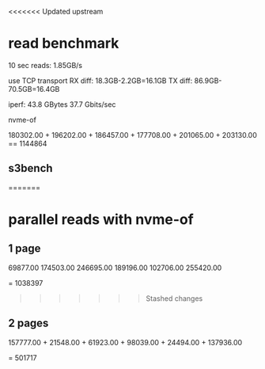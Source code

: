 <<<<<<< Updated upstream

# read benchmark
10 sec reads: 1.85GB/s

use TCP transport
RX diff: 18.3GB-2.2GB=16.1GB
TX diff: 86.9GB-70.5GB=16.4GB

iperf:
 43.8 GBytes  37.7 Gbits/sec


nvme-of 


180302.00 +
196202.00 +
186457.00 +
177708.00 +
201065.00 +
203130.00
== 1144864


## s3bench
=======
# parallel reads with nvme-of 

## 1 page

69877.00 
174503.00 
246695.00 
189196.00 
102706.00 
255420.00

= 1038397
>>>>>>> Stashed changes


## 2 pages

157777.00 +
21548.00 +
61923.00 +
98039.00 +
24494.00 +
137936.00

= 501717
